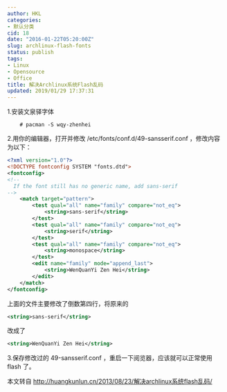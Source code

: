 ```yaml
---
author: HKL
categories:
- 默认分类
cid: 18
date: "2016-01-22T05:20:00Z"
slug: archlinux-flash-fonts
status: publish
tags:
- Linux
- Opensource
- Office
title: 解决Archlinux系统Flash乱码
updated: 2019/01/29 17:37:31
---
```



1.安装文泉驿字体
```
    # pacman -S wqy-zhenhei
```

2.用你的编辑器，打开并修改 /etc/fonts/conf.d/49-sansserif.conf ，修改内容为以下：


<!--more-->


```xml
<?xml version="1.0"?>  
<!DOCTYPE fontconfig SYSTEM "fonts.dtd">  
<fontconfig>  
<!--  
  If the font still has no generic name, add sans-serif  
-->  
    <match target="pattern">  
        <test qual="all" name="family" compare="not_eq">  
            <string>sans-serif</string>  
        </test>  
        <test qual="all" name="family" compare="not_eq">  
            <string>serif</string>  
        </test>  
        <test qual="all" name="family" compare="not_eq">  
            <string>monospace</string>  
        </test>  
        <edit name="family" mode="append_last">  
            <string>WenQuanYi Zen Hei</string>  
        </edit>  
    </match>  
</fontconfig>  
```

上面的文件主要修改了倒数第四行，将原来的
```xml
<string>sans-serif</string>
```

改成了 

```xml
<string>WenQuanYi Zen Hei</string>
```
3.保存修改过的 49-sansserif.conf ，重启一下阅览器，应该就可以正常使用 flash 了。


本文转自 http://huangkunlun.cn/2013/08/23/解决archlinux系统flash乱码/

